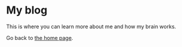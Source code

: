 # My blog

This is where you can learn more about me and how my brain works.

Go back to [the home page](/).